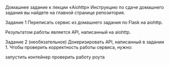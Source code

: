 Домашнее задание к лекции «Aiohttp»
Инструкцию по сдаче домашнего задания вы найдете на главной странице репозитория.

Задание 1
Переписать сервис из домашнего задания по Flask на aiohttp.

Результатом работы является API, написанный на aiohttp.

Задание 2 (необязательное)
Докеризировать API, написанный в задании 1.
Чтобы проверить корректность работы сервиса, нужно:

запустить контейнер
проверить работу роута
